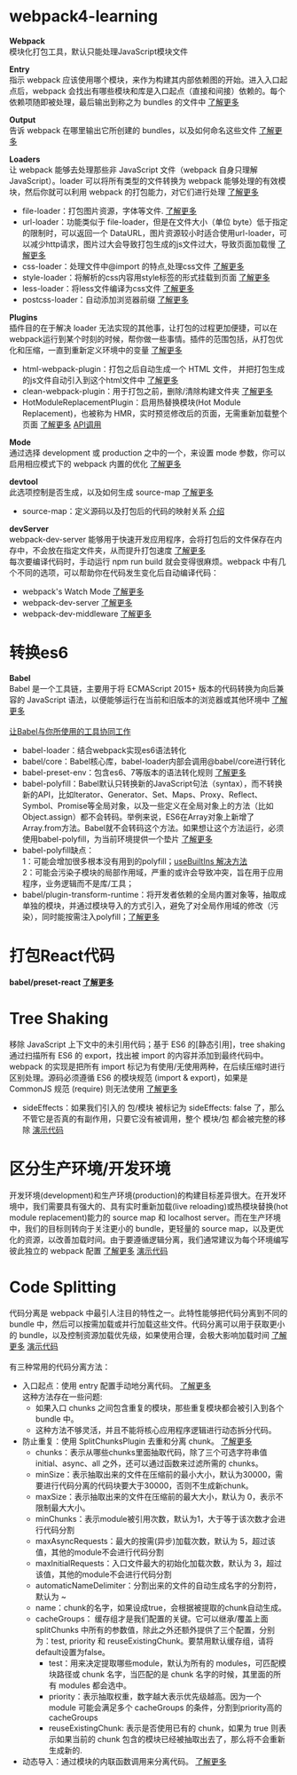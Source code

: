 # webpack4-learning

**Webpack<br>**
模块化打包工具，默认只能处理JavaScript模块文件<br>

**Entry<br>**
指示 webpack 应该使用哪个模块，来作为构建其内部依赖图的开始。进入入口起点后，webpack 会找出有哪些模块和库是入口起点（直接和间接）依赖的。每个依赖项随即被处理，最后输出到称之为 bundles 的文件中 [了解更多](https://webpack.js.org/concepts/entry-points)<br>

**Output<br>**
告诉 webpack 在哪里输出它所创建的 bundles，以及如何命名这些文件 [了解更多](https://webpack.js.org/concepts/output)<br>

**Loaders<br>**
让 webpack 能够去处理那些非 JavaScript 文件（webpack 自身只理解 JavaScript）。loader 可以将所有类型的文件转换为 webpack 能够处理的有效模块，然后你就可以利用 webpack 的打包能力，对它们进行处理 [了解更多](https://webpack.js.org/concepts/loaders/)<br>
* file-loader：打包图片资源，字体等文件.  [了解更多](https://webpack.js.org/loaders/file-loader)<br>
* url-loader：功能类似于 file-loader，但是在文件大小（单位 byte）低于指定的限制时，可以返回一个 DataURL，图片资源较小时适合使用url-loader，可以减少http请求，图片过大会导致打包生成的js文件过大，导致页面加载慢  [了解更多](https://webpack.js.org/loaders/url-loader)<br>
* css-loader：处理文件中@import 的特点,处理css文件  [了解更多](https://webpack.js.org/loaders/css-loader)<br>
* style-loader：将解析的css内容用style标签的形式挂载到页面  [了解更多](https://webpack.js.org/loaders/style-loader)<br>
* less-loader：将less文件编译为css文件  [了解更多](https://www.webpackjs.com/loaders/less-loader)<br>
* postcss-loader：自动添加浏览器前缀  [了解更多](https://webpack.js.org/loaders/postcss-loader)<br>

**Plugins<br>**
插件目的在于解决 loader 无法实现的其他事，让打包的过程更加便捷，可以在webpack运行到某个时刻的时候，帮你做一些事情。插件的范围包括，从打包优化和压缩，一直到重新定义环境中的变量 [了解更多](https://webpack.js.org/concepts/plugins)<br>
* html-webpack-plugin：打包之后自动生成一个 HTML 文件， 并把打包生成的js文件自动引入到这个html文件中  [了解更多](https://webpack.js.org/loaders/file-loader)<br>
* clean-webpack-plugin：用于打包之前，删除/清除构建文件夹  [了解更多](https://www.npmjs.com/package/clean-webpack-plugin)<br>
* HotModuleReplacementPlugin：启用热替换模块(Hot Module Replacement)，也被称为 HMR，实时预览修改后的页面，无需重新加载整个页面  [了解更多](https://webpack.js.org/plugins/hot-module-replacement-plugin)  [API调用](https://webpack.js.org/api/hot-module-replacement)<br> 

**Mode<br>**
通过选择 development 或 production 之中的一个，来设置 mode 参数，你可以启用相应模式下的 webpack 内置的优化 [了解更多](https://webpack.js.org/configuration/mode/)<br>

**devtool<br>**
此选项控制是否生成，以及如何生成 source-map [了解更多](https://webpack.js.org/configuration/devtool)<br>
* source-map：定义源码以及打包后的代码的映射关系 [介绍](https://blog.teamtreehouse.com/introduction-source-maps)<br>

**devServer<br>**
webpack-dev-server 能够用于快速开发应用程序，会将打包后的文件保存在内存中，不会放在指定文件夹，从而提升打包速度 [了解更多](https://webpack.js.org/configuration/dev-server/)<br>
每次要编译代码时，手动运行 npm run build 就会变得很麻烦。webpack 中有几个不同的选项，可以帮助你在代码发生变化后自动编译代码：<br>

* webpack's Watch Mode [了解更多](https://webpack.js.org/guides/development/#using-watch-mode)<br>
* webpack-dev-server [了解更多](https://webpack.js.org/guides/development/#using-webpack-dev-server)<br>
* webpack-dev-middleware [了解更多](https://webpack.js.org/guides/development/#using-webpack-dev-middleware)<br>

# 转换es6

**Babel <br>**
Babel 是一个工具链，主要用于将 ECMAScript 2015+ 版本的代码转换为向后兼容的 JavaScript 语法，以便能够运行在当前和旧版本的浏览器或其他环境中 [了解更多](https://babeljs.io/docs/en/)<br><br>
[让Babel与你所使用的工具协同工作](https://babeljs.io/setup)<br>
* babel-loader：结合webpack实现es6语法转化 <br>
* babel/core：Babel核心库，babel-loader内部会调用@babel/core进行转化 <br>
* babel-preset-env：包含es6、7等版本的语法转化规则 [了解更多](https://babeljs.io/docs/en/babel-preset-env)<br>
* babel-polyfill：Babel默认只转换新的JavaScript句法（syntax），而不转换新的API，比如Iterator、Generator、Set、Maps、Proxy、Reflect、Symbol、Promise等全局对象，以及一些定义在全局对象上的方法（比如Object.assign）都不会转码。举例来说，ES6在Array对象上新增了Array.from方法。Babel就不会转码这个方法。如果想让这个方法运行，必须使用babel-polyfill，为当前环境提供一个垫片 [了解更多](https://babeljs.io/docs/en/babel-polyfill)<br>
* babel-polyfill缺点：<br>
    1：可能会增加很多根本没有用到的polyfill；[useBuiltIns 解决方法](https://babeljs.io/docs/en/babel-preset-env#usebuiltins)<br>
    2：可能会污染子模块的局部作用域，严重的或许会导致冲突，旨在用于应用程序，业务逻辑而不是库/工具；<br>
* babel/plugin-transform-runtime：将开发者依赖的全局内置对象等，抽取成单独的模块，并通过模块导入的方式引入，避免了对全局作用域的修改（污染），同时能按需注入polyfill；[了解更多](https://babeljs.io/docs/en/babel-plugin-transform-runtime)<br>

# 打包React代码
**babel/preset-react [了解更多](https://babeljs.io/docs/en/babel-preset-react)<br>**

# Tree Shaking
移除 JavaScript 上下文中的未引用代码；基于 ES6 的[静态引用]，tree shaking 通过扫描所有 ES6 的 export，找出被 import 的内容并添加到最终代码中。 webpack 的实现是把所有 import 标记为有使用/无使用两种，在后续压缩时进行区别处理。源码必须遵循 ES6 的模块规范 (import & export)，如果是 CommonJS 规范 (require) 则无法使用 [了解更多](https://webpack.js.org/guides/tree-shaking)<br>
* sideEffects：如果我们引入的 包/模块 被标记为 sideEffects: false 了，那么不管它是否真的有副作用，只要它没有被调用，整个 模块/包 都会被完整的移除 [演示代码](./tree_shaking)<br>

# 区分生产环境/开发环境
开发环境(development)和生产环境(production)的构建目标差异很大。在开发环境中，我们需要具有强大的、具有实时重新加载(live reloading)或热模块替换(hot module replacement)能力的 source map 和 localhost server。而在生产环境中，我们的目标则转向于关注更小的 bundle，更轻量的 source map，以及更优化的资源，以改善加载时间。由于要遵循逻辑分离，我们通常建议为每个环境编写彼此独立的 webpack 配置 [了解更多](https://webpack.js.org/guides/production)  [演示代码](./development_production)<br>

# Code Splitting
代码分离是 webpack 中最引人注目的特性之一。此特性能够把代码分离到不同的 bundle 中，然后可以按需加载或并行加载这些文件。代码分离可以用于获取更小的 bundle，以及控制资源加载优先级，如果使用合理，会极大影响加载时间 [了解更多](https://webpack.js.org/guides/code-splitting) [演示代码](./code_splitting)<br><br>
有三种常用的代码分离方法：<br>

* 入口起点：使用 entry 配置手动地分离代码。 [了解更多](https://webpack.js.org/guides/code-splitting/#entry-points)<br> 
    这种方法存在一些问题:<br>
    * 如果入口 chunks 之间包含重复的模块，那些重复模块都会被引入到各个 bundle 中。<br>
    * 这种方法不够灵活，并且不能将核心应用程序逻辑进行动态拆分代码。<br>
* 防止重复：使用 SplitChunksPlugin 去重和分离 chunk。 [了解更多](https://webpack.js.org/plugins/split-chunks-plugin/)<br>
    * chunks：表示从哪些chunks里面抽取代码，除了三个可选字符串值 initial、async、all 之外，还可以通过函数来过滤所需的 chunks。<br>
    * minSize：表示抽取出来的文件在压缩前的最小大小，默认为30000，需要进行代码分离的代码块要大于30000，否则不生成新chunk。<br>
    * maxSize：表示抽取出来的文件在压缩前的最大大小，默认为 0，表示不限制最大大小。<br>
    * minChunks：表示module被引用次数，默认为1，大于等于该次数才会进行代码分割<br>
    * maxAsyncRequests：最大的按需(异步)加载次数，默认为 5，超过该值，其他的module不会进行代码分割<br>
    * maxInitialRequests：入口文件最大的初始化加载次数，默认为 3，超过该值，其他的module不会进行代码分割<br>
    * automaticNameDelimiter：分割出来的文件的自动生成名字的分割符，默认为 ~<br>
    * name：chunk的名字，如果设成true，会根据被提取的chunk自动生成。<br>
    * cacheGroups： 缓存组才是我们配置的关键。它可以继承/覆盖上面 splitChunks 中所有的参数值，除此之外还额外提供了三个配置，分别为：test, priority 和 reuseExistingChunk。要禁用默认缓存组，请将default设置为false。<br>
        * test：用来决定提取哪些module，默认为所有的 modules，可匹配模块路径或 chunk 名字，当匹配的是 chunk 名字的时候，其里面的所有 modules 都会选中。<br>
        * priority：表示抽取权重，数字越大表示优先级越高。因为一个 module 可能会满足多个 cacheGroups 的条件，分割到priority高的cacheGroups<br>
        * reuseExistingChunk: 表示是否使用已有的 chunk，如果为 true 则表示如果当前的 chunk 包含的模块已经被抽取出去了，那么将不会重新生成新的.<br>
* 动态导入：通过模块的内联函数调用来分离代码。 [了解更多](https://webpack.js.org/guides/code-splitting/#dynamic-imports)<br> 







